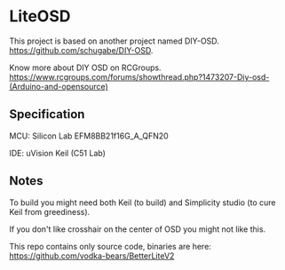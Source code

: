 # LiteOSD
This project is based on another project named DIY-OSD. https://github.com/schugabe/DIY-OSD.

Know more about DIY OSD on RCGroups.
https://www.rcgroups.com/forums/showthread.php?1473207-Diy-osd-(Arduino-and-opensource)

## Specification
MCU: Silicon Lab EFM8BB21f16G_A_QFN20

IDE: uVision Keil (C51 Lab)

## Notes
To build you might need both Keil (to build) and Simplicity studio (to cure Keil from greediness). 

If you don't like crosshair on the center of OSD you might not like this.

This repo contains only source code, binaries are here: https://github.com/vodka-bears/BetterLiteV2

